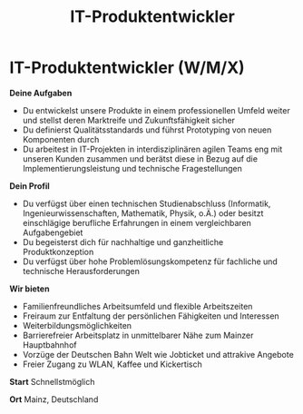 ﻿---
path: "/karriere/products"
title: "IT-Produktentwickler"
---

# IT-Produktentwickler (W/M/X)
**Deine Aufgaben**
- Du entwickelst unsere Produkte in einem professionellen Umfeld weiter und stellst deren Marktreife und Zukunftsfähigkeit sicher 
- Du definierst Qualitätsstandards und führst Prototyping von neuen Komponenten durch 
- Du arbeitest in IT-Projekten in interdisziplinären agilen Teams eng mit unseren Kunden zusammen und berätst diese in Bezug auf die Implementierungsleistung und technische Fragestellungen 

**Dein Profil**
- Du verfügst über einen technischen Studienabschluss (Informatik, Ingenieurwissenschaften, Mathematik, Physik, o.Ä.) oder besitzt einschlägige berufliche Erfahrungen in einem vergleichbaren Aufgabengebiet 
- Du begeisterst dich für nachhaltige und ganzheitliche Produktkonzeption
- Du verfügst über hohe Problemlösungskompetenz für fachliche und technische Herausforderungen 

**Wir bieten**
- Familienfreundliches Arbeitsumfeld und flexible Arbeitszeiten
- Freiraum zur Entfaltung der persönlichen Fähigkeiten und Interessen
- Weiterbildungsmöglichkeiten
- Barrierefreier Arbeitsplatz in unmittelbarer Nähe zum Mainzer Hauptbahnhof
- Vorzüge der Deutschen Bahn Welt wie Jobticket und attrakive Angebote
- Freier Zugang zu WLAN, Kaffee und Kickertisch

**Start**
Schnellstmöglich

**Ort**
Mainz, Deutschland